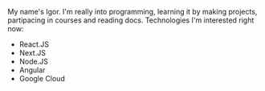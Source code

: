 My name's Igor. I'm really into programming, learning it by making projects, partipacing in courses and reading docs.
Technologies I'm interested right now:
  - React.JS
  - Next.JS
  - Node.JS
  - Angular
  - Google Cloud
